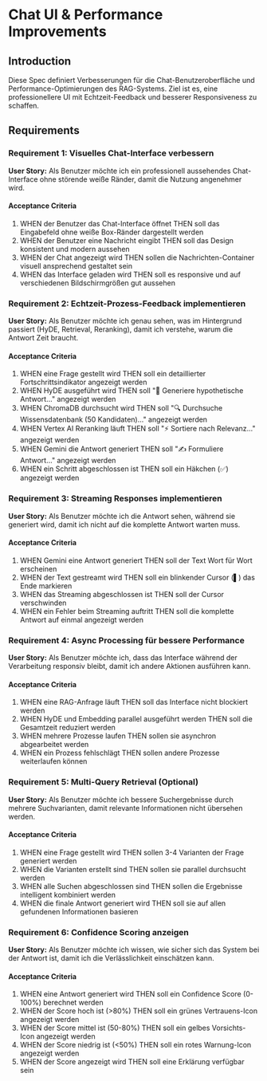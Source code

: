 # Chat UI & Performance Improvements

## Introduction

Diese Spec definiert Verbesserungen für die Chat-Benutzeroberfläche und Performance-Optimierungen des RAG-Systems. Ziel ist es, eine professionellere UI mit Echtzeit-Feedback und besserer Responsiveness zu schaffen.

## Requirements

### Requirement 1: Visuelles Chat-Interface verbessern

**User Story:** Als Benutzer möchte ich ein professionell aussehendes Chat-Interface ohne störende weiße Ränder, damit die Nutzung angenehmer wird.

#### Acceptance Criteria

1. WHEN der Benutzer das Chat-Interface öffnet THEN soll das Eingabefeld ohne weiße Box-Ränder dargestellt werden
2. WHEN der Benutzer eine Nachricht eingibt THEN soll das Design konsistent und modern aussehen
3. WHEN der Chat angezeigt wird THEN sollen die Nachrichten-Container visuell ansprechend gestaltet sein
4. WHEN das Interface geladen wird THEN soll es responsive und auf verschiedenen Bildschirmgrößen gut aussehen

### Requirement 2: Echtzeit-Prozess-Feedback implementieren

**User Story:** Als Benutzer möchte ich genau sehen, was im Hintergrund passiert (HyDE, Retrieval, Reranking), damit ich verstehe, warum die Antwort Zeit braucht.

#### Acceptance Criteria

1. WHEN eine Frage gestellt wird THEN soll ein detaillierter Fortschrittsindikator angezeigt werden
2. WHEN HyDE ausgeführt wird THEN soll "🧠 Generiere hypothetische Antwort..." angezeigt werden
3. WHEN ChromaDB durchsucht wird THEN soll "🔍 Durchsuche Wissensdatenbank (50 Kandidaten)..." angezeigt werden
4. WHEN Vertex AI Reranking läuft THEN soll "⚡ Sortiere nach Relevanz..." angezeigt werden
5. WHEN Gemini die Antwort generiert THEN soll "✍️ Formuliere Antwort..." angezeigt werden
6. WHEN ein Schritt abgeschlossen ist THEN soll ein Häkchen (✅) angezeigt werden

### Requirement 3: Streaming Responses implementieren

**User Story:** Als Benutzer möchte ich die Antwort sehen, während sie generiert wird, damit ich nicht auf die komplette Antwort warten muss.

#### Acceptance Criteria

1. WHEN Gemini eine Antwort generiert THEN soll der Text Wort für Wort erscheinen
2. WHEN der Text gestreamt wird THEN soll ein blinkender Cursor (▌) das Ende markieren
3. WHEN das Streaming abgeschlossen ist THEN soll der Cursor verschwinden
4. WHEN ein Fehler beim Streaming auftritt THEN soll die komplette Antwort auf einmal angezeigt werden

### Requirement 4: Async Processing für bessere Performance

**User Story:** Als Benutzer möchte ich, dass das Interface während der Verarbeitung responsiv bleibt, damit ich andere Aktionen ausführen kann.

#### Acceptance Criteria

1. WHEN eine RAG-Anfrage läuft THEN soll das Interface nicht blockiert werden
2. WHEN HyDE und Embedding parallel ausgeführt werden THEN soll die Gesamtzeit reduziert werden
3. WHEN mehrere Prozesse laufen THEN sollen sie asynchron abgearbeitet werden
4. WHEN ein Prozess fehlschlägt THEN sollen andere Prozesse weiterlaufen können

### Requirement 5: Multi-Query Retrieval (Optional)

**User Story:** Als Benutzer möchte ich bessere Suchergebnisse durch mehrere Suchvarianten, damit relevante Informationen nicht übersehen werden.

#### Acceptance Criteria

1. WHEN eine Frage gestellt wird THEN sollen 3-4 Varianten der Frage generiert werden
2. WHEN die Varianten erstellt sind THEN sollen sie parallel durchsucht werden
3. WHEN alle Suchen abgeschlossen sind THEN sollen die Ergebnisse intelligent kombiniert werden
4. WHEN die finale Antwort generiert wird THEN soll sie auf allen gefundenen Informationen basieren

### Requirement 6: Confidence Scoring anzeigen

**User Story:** Als Benutzer möchte ich wissen, wie sicher sich das System bei der Antwort ist, damit ich die Verlässlichkeit einschätzen kann.

#### Acceptance Criteria

1. WHEN eine Antwort generiert wird THEN soll ein Confidence Score (0-100%) berechnet werden
2. WHEN der Score hoch ist (>80%) THEN soll ein grünes Vertrauens-Icon angezeigt werden
3. WHEN der Score mittel ist (50-80%) THEN soll ein gelbes Vorsichts-Icon angezeigt werden
4. WHEN der Score niedrig ist (<50%) THEN soll ein rotes Warnung-Icon angezeigt werden
5. WHEN der Score angezeigt wird THEN soll eine Erklärung verfügbar sein
